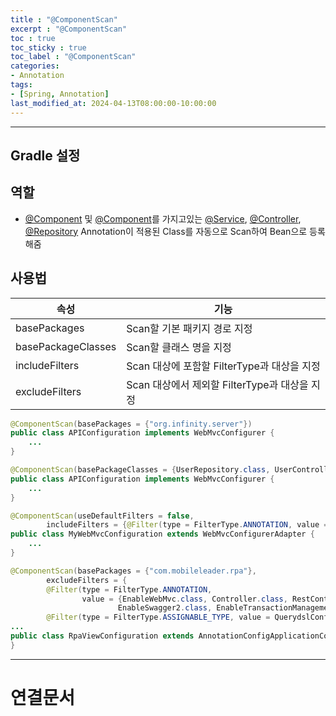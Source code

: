 ```yaml
---
title : "@ComponentScan"
excerpt : "@ComponentScan"
toc : true
toc_sticky : true
toc_label : "@ComponentScan"
categories:
- Annotation
tags:
- [Spring, Annotation]
last_modified_at: 2024-04-13T08:00:00-10:00:00
---
```

  
---
  
## Gradle 설정
  
## 역할
- [@Component](../../annotation/annotation-@Component) 및 [@Component](../../annotation/annotation-@Component)를 가지고있는 [@Service](../../annotation/annotation-@Service), [@Controller](../../annotation/annotation-@Controller), [@Repository](../../annotation/annotation-@Repository) Annotation이 적용된 Class를 자동으로 Scan하여 Bean으로 등록해줌
  
## 사용법

| 속성                 | 기능                               |
| ------------------ | -------------------------------- |
| basePackages       | Scan할 기본 패키지 경로 지정               |
| basePackageClasses | Scan할 클래스 명을 지정                  |
| includeFilters     | Scan 대상에 포함할 FilterType과 대상을 지정  |
| excludeFilters     | Scan 대상에서 제외할 FilterType과 대상을 지정 |
  
```java
@ComponentScan(basePackages = {"org.infinity.server"})  
public class APIConfiguration implements WebMvcConfigurer {
	...
}
```
  
```java
@ComponentScan(basePackageClasses = {UserRepository.class, UserController.class})  
public class APIConfiguration implements WebMvcConfigurer {
	...
}
```
  
```java
@ComponentScan(useDefaultFilters = false, 
        includeFilters = {@Filter(type = FilterType.ANNOTATION, value = {Controller.class, RestController.class})})  
public class MyWebMvcConfiguration extends WebMvcConfigurerAdapter {
	...
}
```
  
```java
@ComponentScan(basePackages = {"com.mobileleader.rpa"},  
        excludeFilters = {  
        @Filter(type = FilterType.ANNOTATION,  
                value = {EnableWebMvc.class, Controller.class, RestController.class,  
                        EnableSwagger2.class, EnableTransactionManagement.class}),  
        @Filter(type = FilterType.ASSIGNABLE_TYPE, value = QuerydslConfiguration.class)})  
...
public class RpaViewConfiguration extends AnnotationConfigApplicationContext {
}
```

---
  
# 연결문서